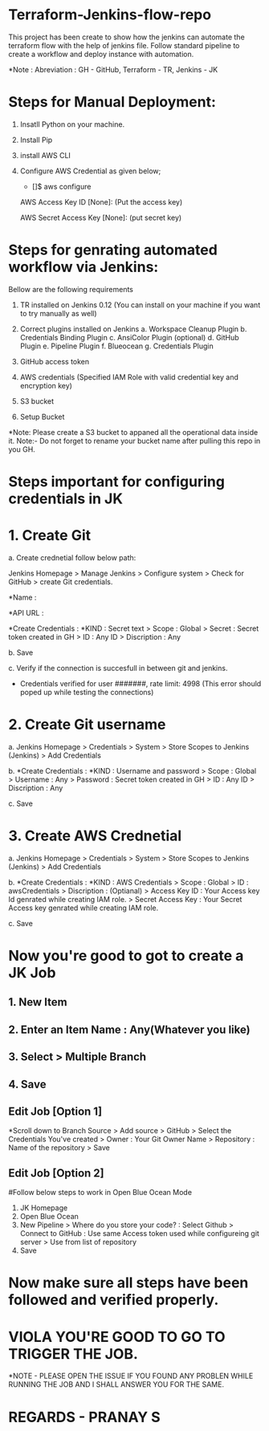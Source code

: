 # Terraform-Jenkins-flow-repo ###
This project has been create to show how the jenkins can automate the terraform flow with the help of jenkins file.
Follow standard pipeline to create a workflow and deploy instance with automation.



*Note : Abreviation : GH - GitHub, Terraform - TR, Jenkins - JK



# Steps for Manual Deployment:

1. Insatll Python on your machine.
2. Install Pip
3. install AWS CLI
4. Configure AWS Credential as given below;
   
   * []$ aws configure
   
   AWS Access Key ID [None]: (Put the access key)
   
   AWS Secret Access Key [None]: (put secret key)



# Steps for genrating automated workflow via Jenkins:

Bellow are the following requirements
1. TR installed on Jenkins 0.12 (You can install on your machine if you want to try manually as well)
2. Correct plugins installed on Jenkins
   a. Workspace Cleanup Plugin
   b. Credentials Binding Plugin
   c. AnsiColor Plugin (optional)
   d. GitHub Plugin
   e. Pipeline Plugin
   f. Blueocean
   g. Credentials Plugin

3. GitHub access token
4. AWS credentials (Specified IAM Role with valid credential key and encryption key)
5. S3 bucket
6. Setup Bucket

*Note: 
Please create a S3 bucket to appaned all the operational data inside it.
Note:- Do not forget to rename your bucket name after pulling this repo in you GH.

# Steps important for configuring credentials in JK


# 1. Create Git 

   a. Create crednetial follow below path:
   
   Jenkins Homepage > Manage Jenkins > Configure system > Check for GitHub > create Git credentials.
   
   *Name :
   
   *API URL :
   
   *Create Credentials : *KIND : Secret text > Scope : Global > Secret : Secret token created in GH > ID : Any ID > Discription : Any
   
   b. Save
   
   c. Verify if the connection is succesfull in between git and jenkins.
   
   * Credentials verified for user #######, rate limit: 4998 (This error should poped up while testing the connections)
   
# 2. Create Git username 

   a. Jenkins Homepage > Credentials > System > Store Scopes to Jenkins (Jenkins) > Add Credentials 
   
   b. *Create Credentials : *KIND : Username and password > Scope : Global > Username : Any > Password : Secret token created in GH > ID : Any ID > Discription : Any
   
   c. Save
   
# 3. Create AWS Crednetial

   a. Jenkins Homepage > Credentials > System > Store Scopes to Jenkins (Jenkins) > Add Credentials 
   
   b. *Create Credentials : *KIND : AWS Credentials > Scope : Global > ID : awsCredentials > Discription : (Optianal) > Access Key ID : Your Access key Id genrated while creating IAM role. > Secret Access Key : Your Secret Access key genrated while creating IAM role.
   
   c. Save
   
   
# Now you're good to got to create a JK Job

## 1. New Item 
## 2. Enter an Item Name : Any(Whatever you like)
## 3. Select > Multiple Branch
## 4. Save

## Edit Job [Option 1]

*Scroll down to Branch Source > Add source > GitHub > Select the Credentials You've created > Owner : Your Git Owner Name > Repository : Name of the repository > Save

## Edit Job [Option 2] 

#Follow below steps to work in Open Blue Ocean Mode
1. JK Homepage
2. Open Blue Ocean
3. New Pipeline > Where do you store your code? : Select Github > Connect to GitHub : Use same Access token used while configureing git server > Use from list of repository
4. Save

# Now make sure all steps have been followed and verified properly.

# VIOLA YOU'RE GOOD TO GO TO TRIGGER THE JOB.
 
 
*NOTE - PLEASE OPEN THE ISSUE IF YOU FOUND ANY PROBLEN WHILE RUNNING THE JOB AND I SHALL ANSWER YOU FOR THE SAME.

# REGARDS - PRANAY S  
  
   




